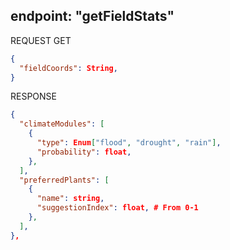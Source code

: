 ## endpoint: "getFieldStats"

REQUEST GET
```json
{
  "fieldCoords": String, 
}
```

RESPONSE
```json
{
  "climateModules": [
    {
      "type": Enum["flood", "drought", "rain"],
      "probability": float,
    },
  ],
  "preferredPlants": [
    {
      "name": string,
      "suggestionIndex": float, # From 0-1
    },
  ],
},
```
